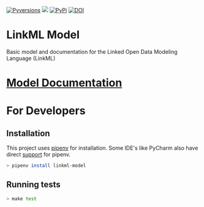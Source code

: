 [![Pyversions](https://img.shields.io/pypi/pyversions/linkml_model.svg)](https://pypi.python.org/pypi/linkml_model)
![](https://github.com/linkml/linkml-model/workflows/Build/badge.svg)
[![PyPi](https://img.shields.io/pypi/v/linkml_model.svg)](https://pypi.python.org/pypi/linkml_model)
[![DOI](https://zenodo.org/badge/13996/linkml/linkml-model.svg)](https://zenodo.org/badge/latestdoi/13996/linkml/linkml-model)

# LinkML Model
Basic model and documentation for the Linked Open Data Modeling Language (LinkML)

# [Model Documentation](https://linkml.github.io/linkml-model/docs)

# For Developers

## Installation

This project uses [pipenv](https://pipenv-fork.readthedocs.io/en/latest/) for installation. Some IDE's like PyCharm also have direct [support](https://www.jetbrains.com/help/pycharm/pipenv.html) for pipenv.

```bash
> pipenv install linkml-model
```

## Running tests

```bash
> make test
```